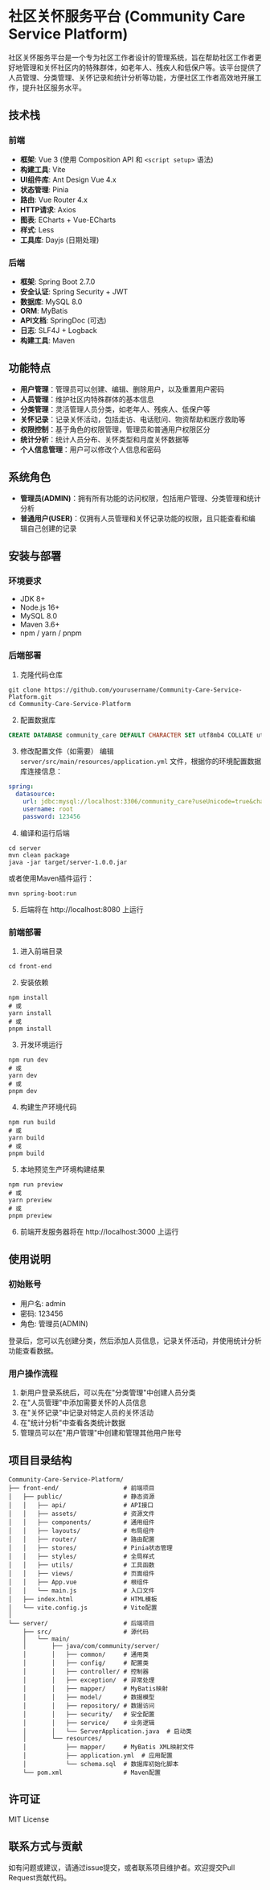 # 社区关怀服务平台 (Community Care Service Platform)

社区关怀服务平台是一个专为社区工作者设计的管理系统，旨在帮助社区工作者更好地管理和关怀社区内的特殊群体，如老年人、残疾人和低保户等。该平台提供了人员管理、分类管理、关怀记录和统计分析等功能，方便社区工作者高效地开展工作，提升社区服务水平。

## 技术栈

### 前端
- **框架**: Vue 3 (使用 Composition API 和 `<script setup>` 语法)
- **构建工具**: Vite
- **UI组件库**: Ant Design Vue 4.x
- **状态管理**: Pinia
- **路由**: Vue Router 4.x
- **HTTP请求**: Axios
- **图表**: ECharts + Vue-ECharts
- **样式**: Less
- **工具库**: Dayjs (日期处理)

### 后端
- **框架**: Spring Boot 2.7.0
- **安全认证**: Spring Security + JWT
- **数据库**: MySQL 8.0
- **ORM**: MyBatis
- **API文档**: SpringDoc (可选)
- **日志**: SLF4J + Logback
- **构建工具**: Maven

## 功能特点

- **用户管理**：管理员可以创建、编辑、删除用户，以及重置用户密码
- **人员管理**：维护社区内特殊群体的基本信息
- **分类管理**：灵活管理人员分类，如老年人、残疾人、低保户等
- **关怀记录**：记录关怀活动，包括走访、电话慰问、物资帮助和医疗救助等
- **权限控制**：基于角色的权限管理，管理员和普通用户权限区分
- **统计分析**：统计人员分布、关怀类型和月度关怀数据等
- **个人信息管理**：用户可以修改个人信息和密码

## 系统角色

- **管理员(ADMIN)**：拥有所有功能的访问权限，包括用户管理、分类管理和统计分析
- **普通用户(USER)**：仅拥有人员管理和关怀记录功能的权限，且只能查看和编辑自己创建的记录

## 安装与部署

### 环境要求

- JDK 8+
- Node.js 16+
- MySQL 8.0
- Maven 3.6+
- npm / yarn / pnpm

### 后端部署

1. 克隆代码仓库
```
git clone https://github.com/yourusername/Community-Care-Service-Platform.git
cd Community-Care-Service-Platform
```

2. 配置数据库
```sql
CREATE DATABASE community_care DEFAULT CHARACTER SET utf8mb4 COLLATE utf8mb4_unicode_ci;
```

3. 修改配置文件（如需要）
编辑 `server/src/main/resources/application.yml` 文件，根据你的环境配置数据库连接信息：
```yaml
spring:
  datasource:
    url: jdbc:mysql://localhost:3306/community_care?useUnicode=true&characterEncoding=utf-8&useSSL=false&serverTimezone=Asia/Shanghai
    username: root
    password: 123456
```

4. 编译和运行后端
```
cd server
mvn clean package
java -jar target/server-1.0.0.jar
```
或者使用Maven插件运行：
```
mvn spring-boot:run
```

5. 后端将在 http://localhost:8080 上运行

### 前端部署

1. 进入前端目录
```
cd front-end
```

2. 安装依赖
```
npm install
# 或
yarn install
# 或
pnpm install
```

3. 开发环境运行
```
npm run dev
# 或
yarn dev
# 或
pnpm dev
```

4. 构建生产环境代码
```
npm run build
# 或
yarn build
# 或
pnpm build
```

5. 本地预览生产环境构建结果
```
npm run preview
# 或
yarn preview
# 或
pnpm preview
```

6. 前端开发服务器将在 http://localhost:3000 上运行

## 使用说明

### 初始账号
- 用户名: admin
- 密码: 123456
- 角色: 管理员(ADMIN)

登录后，您可以先创建分类，然后添加人员信息，记录关怀活动，并使用统计分析功能查看数据。

### 用户操作流程
1. 新用户登录系统后，可以先在"分类管理"中创建人员分类
2. 在"人员管理"中添加需要关怀的人员信息
3. 在"关怀记录"中记录对特定人员的关怀活动
4. 在"统计分析"中查看各类统计数据
5. 管理员可以在"用户管理"中创建和管理其他用户账号

## 项目目录结构

```
Community-Care-Service-Platform/
├── front-end/                  # 前端项目
│   ├── public/                 # 静态资源
│   │   ├── api/                # API接口
│   │   ├── assets/             # 资源文件
│   │   ├── components/         # 通用组件
│   │   ├── layouts/            # 布局组件
│   │   ├── router/             # 路由配置
│   │   ├── stores/             # Pinia状态管理
│   │   ├── styles/             # 全局样式
│   │   ├── utils/              # 工具函数
│   │   ├── views/              # 页面组件
│   │   ├── App.vue             # 根组件
│   │   └── main.js             # 入口文件
│   ├── index.html              # HTML模板
│   └── vite.config.js          # Vite配置
│
└── server/                     # 后端项目
    ├── src/                    # 源代码
    │   └── main/
    │       ├── java/com/community/server/
    │       │   ├── common/     # 通用类
    │       │   ├── config/     # 配置类
    │       │   ├── controller/ # 控制器
    │       │   ├── exception/  # 异常处理
    │       │   ├── mapper/     # MyBatis映射
    │       │   ├── model/      # 数据模型
    │       │   ├── repository/ # 数据访问
    │       │   ├── security/   # 安全配置
    │       │   ├── service/    # 业务逻辑
    │       │   └── ServerApplication.java  # 启动类
    │       └── resources/
    │           ├── mapper/     # MyBatis XML映射文件
    │           ├── application.yml  # 应用配置
    │           └── schema.sql  # 数据库初始化脚本
    └── pom.xml                 # Maven配置
```

## 许可证

MIT License

## 联系方式与贡献

如有问题或建议，请通过issue提交，或者联系项目维护者。欢迎提交Pull Request贡献代码。
